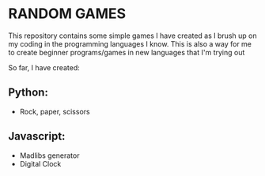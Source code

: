 # RANDOM GAMES
This repository contains some simple  games I have created as I brush up on my coding in the programming languages I know.
This is also a way for me to create beginner programs/games in new languages that I'm trying out

So far, I have created:
## Python:
- Rock, paper, scissors

## Javascript:
- Madlibs generator
- Digital Clock
